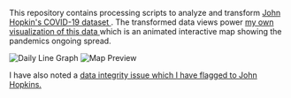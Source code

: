 This repository contains processing scripts to analyze and transform <a href="https://github.com/CSSEGISandData/COVID-19"> John Hopkin's COVID-19 dataset </a>. The transformed data views power <a href="https://mmitchell.net/covid19">my own visualization of this data </a> which is an animated interactive map showing the pandemics ongoing spread. 

![Daily Line Graph]("Line_Chart_By_Country_Apr06.png")
![Map Preview]("map_preview.png")

I have also noted a <a href="https://github.com/CSSEGISandData/COVID-19/issues/1818">data integrity issue which I have flagged to John Hopkins.</a>
